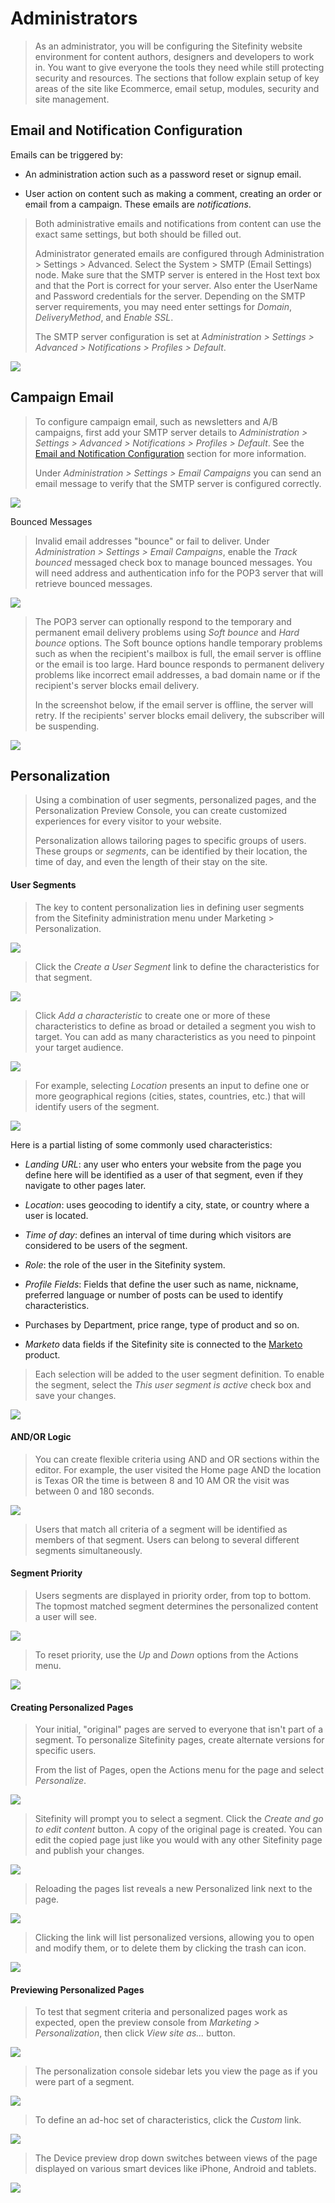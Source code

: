 Administrators
==============

> As an administrator, you will be configuring the Sitefinity website
> environment for content authors, designers and developers to work in.
> You want to give everyone the tools they need while still protecting
> security and resources. The sections that follow explain setup of key
> areas of the site like Ecommerce, email setup, modules, security and
> site management.

Email and Notification Configuration
------------------------------------

Emails can be triggered by:

-   An administration action such as a password reset or signup email.

-   User action on content such as making a comment, creating an order
    or email from a campaign. These emails are *notifications*.

> Both administrative emails and notifications from content can use the
> exact same settings, but both should be filled out.
>
> Administrator generated emails are configured through Administration
> \> Settings \> Advanced. Select the System \> SMTP (Email Settings)
> node. Make sure that the SMTP server is entered in the Host text box
> and that the Port is correct for your server. Also enter the UserName
> and Password credentials for the server. Depending on the SMTP server
> requirements, you may need enter settings for *Domain*,
> *DeliveryMethod*, and *Enable SSL*.
>
> The SMTP server configuration is set at *Administration \> Settings \>
> Advanced \> Notifications \> Profiles \> Default*.
>

![](../media/image1.jpeg)

Campaign Email
--------------

> To configure campaign email, such as newsletters and A/B campaigns,
> first add your SMTP server details to *Administration \> Settings \>
> Advanced \> Notifications \> Profiles \> Default*. See the [Email and
> Notification Configuration](#_bookmark1) section for more information.
>
> Under *Administration \> Settings \> Email Campaigns* you can send an
> email message to verify that the SMTP server is configured correctly.

![](../media/image2.png)

Bounced Messages
>
> Invalid email addresses "bounce" or fail to deliver. Under
> *Administration \> Settings \> Email Campaigns*, enable the *Track
> bounced* messaged check box to manage bounced messages. You will need
> address and authentication info for the POP3 server that will retrieve
> bounced messages.

![](../media/image4.png)

> The POP3 server can optionally respond to the temporary and permanent
> email delivery problems using *Soft bounce* and *Hard bounce* options.
> The Soft bounce options handle temporary problems such as when the
> recipient's mailbox is full, the email server is offline or the email
> is too large. Hard bounce responds to permanent delivery problems like
> incorrect email addresses, a bad domain name or if the recipient's
> server blocks email delivery.
>
> In the screenshot below, if the email server is offline, the server
> will retry. If the recipients' server blocks email delivery, the
> subscriber will be suspending.

![](../media/image5.png)

Personalization
---------------

> Using a combination of user segments, personalized
> pages, and the Personalization Preview Console, you can create customized
> experiences for every visitor to your website.
>
> Personalization allows tailoring pages to specific groups of users.
> These groups or *segments*, can be identified by their location, the
> time of day, and even the length of their stay on the site.
>
#### User Segments
>
> The key to content personalization lies in defining user segments from
> the Sitefinity administration menu under Marketing \> Personalization.

![](../media/image6.png)

> Click the *Create a User Segment* link to define the characteristics
> for that segment.

![](../media/image7.png)
>
> Click *Add a characteristic* to create one or more of these
> characteristics to define as broad or detailed a segment you wish to
> target. You can add as many characteristics as you need to pinpoint
> your target audience.

![](../media/image8.png)

> For example, selecting *Location* presents an input to define one or
> more geographical regions (cities, states, countries, etc.) that will
> identify users of the segment.

![](../media/image9.png)

Here is a partial listing of some commonly used characteristics:

-   *Landing URL*: any user who enters your website from the page you
    define here will be identified as a user of that segment, even if
    they navigate to other pages later.

-   *Location*: uses geocoding to identify a city, state, or country
    where a user is located.

-   *Time of day*: defines an interval of time during which visitors are
    considered to be users of the segment.

-   *Role*: the role of the user in the Sitefinity system.

-   *Profile Fields*: Fields that define the user such as name,
    nickname, preferred language or number of posts can be used to
    identify characteristics.

-   Purchases by Department, price range, type of product and so on.

-   *Marketo* data fields if the Sitefinity site is connected to the
    [Marketo](http://www.marketo.com/%C3%A2%E2%82%AC%C5%BD) product.

> Each selection will be added to the user segment definition. To enable
> the segment, select the *This user segment is active* check box and
> save your changes.

![](../media/image11.png)

#### AND/OR Logic
>
> You can create flexible criteria using AND and OR sections within the
> editor. For example, the user visited the Home page AND the location
> is Texas OR the time is between 8 and 10 AM OR the visit was between 0
> and 180 seconds.

![](../media/image12.png)

> Users that match all criteria of a segment will be identified as
> members of that segment. Users can belong to several different
> segments simultaneously.
>
#### Segment Priority
>
> Users segments are displayed in priority order, from top to bottom.
> The topmost matched segment determines the personalized
> content a user will see.

![](../media/image13.png)

> To reset priority, use the *Up* and *Down* options from the Actions menu.

![](../media/image14.png)

#### Creating Personalized Pages

> Your initial, "original" pages are served to everyone that isn't part
> of a segment. To personalize Sitefinity pages, create alternate
> versions for specific users.
>
> From the list of Pages, open the Actions menu for the page and select
> *Personalize*.

![](../media/image15.png)

> Sitefinity will prompt you to select a segment. Click the *Create and
> go to edit content* button. A copy of the original page is created.
> You can edit the copied page just like you would with any other
> Sitefinity page and publish your changes.

![](../media/image17.png)

> Reloading the pages list reveals a new Personalized link next to the
> page.

![](../media/image19.png)

> Clicking the link will list personalized versions, allowing you to
> open and modify them, or to delete them by clicking the trash can
> icon.

![](../media/image20.png)

#### Previewing Personalized Pages

> To test that segment criteria and personalized pages work as expected,
> open the preview console from *Marketing \> Personalization*, then
> click *View site as...* button.

![](../media/image22.png)

> The personalization console sidebar lets you view the page as if you
> were part of a segment.

![](../media/image23.png)

> To define an ad-hoc set of characteristics, click the *Custom* link.

![](../media/image24.png)

> The Device preview drop down switches between views of the page
> displayed on various smart devices like iPhone, Android and tablets.

![](../media/image25.png)